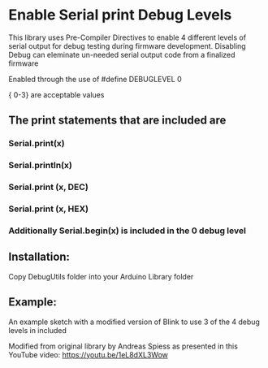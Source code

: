 # Enable Serial print Debug Levels

This library uses Pre-Compiler Directives to enable 4 different levels of serial output for debug testing during firmware development. Disabling Debug can eleminate un-needed serial output code from a finalized firmware

Enabled through the use of #define DEBUGLEVEL 0   

{ 0-3} are acceptable values

## The print statements that are included are

### Serial.print(x)
### Serial.println(x)
### Serial.print (x, DEC)
### Serial.print (x, HEX)

### Additionally Serial.begin(x) is included in the 0 debug level


## Installation:
Copy DebugUtils folder into your Arduino Library folder

## Example:
An example sketch with a modified version of Blink to use 3 of the 4 debug levels in included



Modified from original library by Andreas Spiess as presented in this YouTube video: https://youtu.be/1eL8dXL3Wow